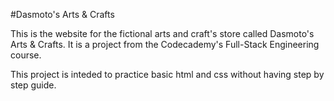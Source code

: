 #Dasmoto's Arts & Crafts

This is the website for the fictional arts and craft's store called Dasmoto's Arts & Crafts.
It is a project from the Codecademy's Full-Stack Engineering course.

This project is inteded to practice basic html and css without having step by step guide.